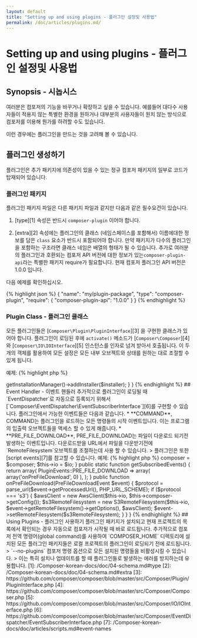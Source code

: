 ```yaml
---
layout: default
title: "Setting up and using plugins - 플러그인 설정및 사용법"
permalink: /doc/articles/plugins.md/
---
```


# Setting up and using plugins - 플러그인 설정및 사용법

## Synopsis - 시놉시스

여러분은 컴포저의 기능을 바꾸거나 확장하고 싶을 수 있습니다. 예를들어 대다수 사용자들이 적용지 않는 특별한 환경을 원하거나 대부분의 사용자들이 원치 않는 방식으로 컴포저를 이용해 뭔가를 하려할 수도 있습니다. 

이런 경우에는 플러그인을 만드는 것을 고려해 볼 수 있습니다.

## 플러그인 생성하기

플러그인은 추가 패키지에 의존성이 있을 수 있는 정규 컴포저 패키지의 일부로 코드가 탑재되어 있습니다. 

### 플러그인 패키지

플러그인 패키지 파일은 다른 패키지 파일과 같지만 다음과 같은 필수요건이 있습니다. 

1. [type][1] 속성은 반드시 `composer-plugin` 이어야 합니다.

2. [extra][2] 속성에는  플러그인의 클래스 (네임스페이스를 포함해서) 이름에대한 정보를 담은 `class` 요소가 반드시 포함되어야 합니다. 만약 패키지가 다수의 플러그인을 포함하는 구조라면 클래스 네임은 배열의 형태가 될 수 있습니다.  추가로 여러분의 플러그인과 호환되는 컴포저 API 버전에 대한 정보가 있는`composer-plugin-api`라는 특별한 패키지 require가 필요합니다. 현재 컴포저 플러그인 API 버전은 1.0.0 입니다.

다음 예제를 확인하십시오. 

{% highlight json %}
{
    "name": "my/plugin-package",
    "type": "composer-plugin",
    "require": {
        "composer-plugin-api": "1.0.0"
    }
}
{% endhighlight %}

### Plugin Class - 플러그인 클래스 

모든 플러그인들은 [`Composer\Plugin\PluginInterface`][3] 을 구현한 클래스가 있어야 합니다.
플러그인이 로딩된 후에 `activate()` 메소드가 [`Composer\Composer`][4] 와 [`Composer\IO\IOInterface`][5] 인스턴스를 인자로 넘겨 받아서 호출됩니다. 이 두개의 객체를 활용하여 모든 설정은 모든 내부 오브젝트와 상태를 원하는 대로 조절할 수 있게 됩니다. 

예제:
{% highlight php %}
<?php

namespace phpDocumentor\Composer;

use Composer\Composer;
use Composer\IO\IOInterface;
use Composer\Plugin\PluginInterface;

class TemplateInstallerPlugin implements PluginInterface
{
    public function activate(Composer $composer, IOInterface $io)
    {
        $installer = new TemplateInstaller($io, $composer);
        $composer->getInstallationManager()->addInstaller($installer);
    }
}
{% endhighlight %}

## Event Handler - 이벤트 핸들러

추가적으로 플러그인이 로딩될 때 `EventDispatcher`로 자동으로 등록되기 위해서 [`Composer\EventDispatcher\EventSubscriberInterface`][6]를 구현할 수 있습니다. 

플러그인에서 가능한 이벤트들은 다음과 같습니다. 

* **COMMAND**,   COMMAND는 플러그인을 로드하는 모든 명령들의 시작 이벤트입니다.  이는 프로그램의 입출력 오브젝트들을 액세스 할 수 있게 해줍니다.
* **PRE_FILE_DOWNLOAD**,  PRE_FILE_DOWNLOAD는 파일이 다운로드 되기전 발생하는 이벤트입니다. 다운로드받을 URL에서 파일을 다운받기전에`RemoteFilesystem`오브젝트를 조절하는데 사용 할 수 있습니다.
 
> 플러그인은 또한 [script events][7]를 참고할 수 있습니다. 

예제:

{% highlight php %}
<?php

namespace Naderman\Composer\AWS;

use Composer\Composer;
use Composer\EventDispatcher\EventSubscriberInterface;
use Composer\IO\IOInterface;
use Composer\Plugin\PluginInterface;
use Composer\Plugin\PluginEvents;
use Composer\Plugin\PreFileDownloadEvent;

class AwsPlugin implements PluginInterface, EventSubscriberInterface
{
    protected $composer;
    protected $io;

    public function activate(Composer $composer, IOInterface $io)
    {
        $this->composer = $composer;
        $this->io = $io;
    }

    public static function getSubscribedEvents()
    {
        return array(
            PluginEvents::PRE_FILE_DOWNLOAD => array(
                array('onPreFileDownload', 0)
            ),
        );
    }

    public function onPreFileDownload(PreFileDownloadEvent $event)
    {
        $protocol = parse_url($event->getProcessedUrl(), PHP_URL_SCHEME);

        if ($protocol === 's3') {
            $awsClient = new AwsClient($this->io, $this->composer->getConfig());
            $s3RemoteFilesystem = new S3RemoteFilesystem($this->io, $event->getRemoteFilesystem()->getOptions(), $awsClient);
            $event->setRemoteFilesystem($s3RemoteFilesystem);
        }
    }
}
{% endhighlight %}

## Using Plugins - 플러그인 사용하기

플러그인 패키지가 설치되고 현재 프로젝트의 목록에서 확인되는 경우 자동으로 컴포저가 시작될 때 바로 로드됩니다. 추가적으로  컴포저 전역 명령어(global command)를 사용하여 `COMPOSER_HOME` 디렉토리에 설치된 모든 플러그인 패키지들은 로컬 프로젝트의 플러그인이 로딩되기 전에 로드됩니다. 

> `--no-plugins` 컴포저 명령 옵션으로 모든 설치된 명령들을 비활성시킬 수 있습니다. 
> 이는 특히 설치나 업데이트를 할 때 플러그인들로 발생하는 에러를 방지하는데 유용합니다.

[1]: /Composer-korean-docs/doc/04-schema.md#type
[2]: /Composer-korean-docs/doc/04-schema.md#extra
[3]: https://github.com/composer/composer/blob/master/src/Composer/Plugin/PluginInterface.php
[4]: https://github.com/composer/composer/blob/master/src/Composer/Composer.php
[5]: https://github.com/composer/composer/blob/master/src/Composer/IO/IOInterface.php
[6]: https://github.com/composer/composer/blob/master/src/Composer/EventDispatcher/EventSubscriberInterface.php
[7]: /Composer-korean-docs/doc/articles/scripts.md#event-names
